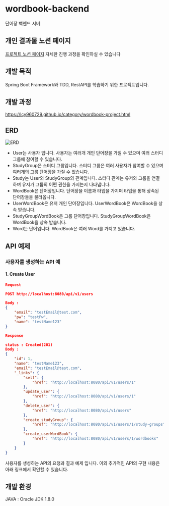 # wordbook-backend
단어장 백엔드 서버

## 개인 결과물 노션 페이지
[프로젝트 노션 페이지](https://www.notion.so/lcy960729/a6c02aadac1b4f46bf05e48580172240)
자세한 진행 과정을 확인하실 수 있습니다

## 개발 목적
Spring Boot Framework와 TDD, RestAPI를 학습하기 위한 프로젝트입니다.

## 개발 과정
https://lcy960729.github.io/category/wordbook-project.html

## ERD
![ERD](https://user-images.githubusercontent.com/58020519/108622313-44dbff80-747b-11eb-96e4-ccc9be21fbaa.png)
* User는 사용자 입니다. 사용자는 여러개 개인 단어장을 가질 수 있으며 여러 스터디 그룹에 참여할 수 있습니다.
* StudyGroup은 스터디 그룹입니다. 스터디 그룹은 여러 사용자가 참여할 수 있으며 여러개의 그룹 단어장을 가질 수 있습니다.
* Study는 User와 StudyGroup의 관계입니다. 스터디 관계는 유저와 그룹을 연결하며 유저가 그룹의 어떤 권한을 가지는지 나타냅니다.
* WordBook은 단어장입니다. 단어장을 이름과 타입을 가지며 타입을 통해 상속된 단어장들을 불러옵니다.
* UserWordBook은 유저 개인 단어장입니다. UserWordBook은 WordBook을 상속 받습니다.
* StudyGroupWordBook은 그룹 단어장입니다. StudyGroupWordBook은 WordBook을 상속 받습니다.
* Word는 단어입니다. WordBook은 여러 Word를 가지고 있습니다.

## API 예제
### 사용자를 생성하는 API 예
#### 1. Create User

```json
Request

POST http://localhost:8080/api/v1/users

Body : 
{
    "email": "testEmail@test.com",
    "pw": "testPw",
    "name": "testName123"
}
```

```json
Response

status : Created(201)
Body : 
{
    "id": 1,
    "name": "testName123",
    "email": "testEmail@test.com",
    "_links": {
        "self": {
            "href": "http://localhost:8080/api/v1/users/1"
        },
        "update_user": {
            "href": "http://localhost:8080/api/v1/users/1"
        },
        "delete_user": {
            "href": "http://localhost:8080/api/v1/users"
        },
        "create_studyGroup": {
            "href": "http://localhost:8080/api/v1/users/1/study-groups"
        },
        "create_userWordBook": {
            "href": "http://localhost:8080/api/v1/users/1/wordbooks"
        }
    }
}
```
사용자를 생성하는 API의 요청과 결과 예제 입니다. 이외 추가적인 API의 구현 내용은 아래 링크에서 확인할 수 있습니다.

## 개발 환경
JAVA : Oracle JDK 1.8.0
